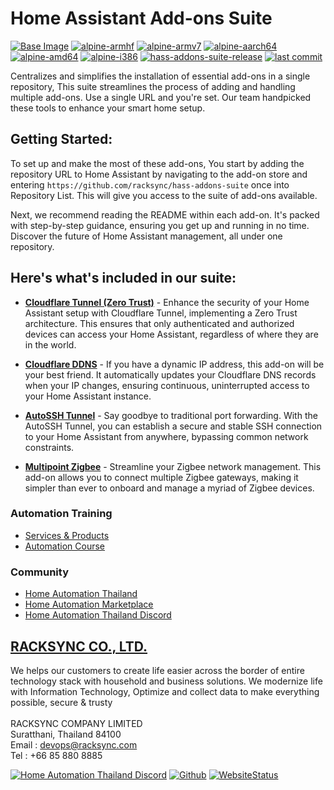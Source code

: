 # Home Assistant Add-ons Suite

[![Base Image](https://img.shields.io/badge/Base%20Image-3.18-blue)](https://github.com/home-assistant/docker-base) [![alpine-armhf](https://img.shields.io/badge/armhf-yes-brightgreen)](https://alpinelinux.org/releases/)
[![alpine-armv7](https://img.shields.io/badge/armv7-yes-brightgreen)](https://alpinelinux.org/releases/)
[![alpine-aarch64](https://img.shields.io/badge/aarch64-yes-brightgreen)](https://alpinelinux.org/releases/)
[![alpine-amd64](https://img.shields.io/badge/amd64-yes-brightgreen)](https://alpinelinux.org/releases/)
[![alpine-i386](https://img.shields.io/badge/i386-yes-brightgreen)](https://alpinelinux.org/releases/)
[![hass-addons-suite-release](https://img.shields.io/github/v/release/racksync/hass-addons-suite)](https://github.com/racksync/hass-addons-suite/releases) [![last commit](https://img.shields.io/github/last-commit/racksync/hass-addons-suite)](https://github.com/racksync/hass-addons-suite/commit/)

Centralizes and simplifies the installation of essential add-ons in a single repository, This suite streamlines the process of adding and handling multiple add-ons. Use a single URL and you're set. Our team handpicked these tools to enhance your smart home setup.

## Getting Started:

To set up and make the most of these add-ons, You start by adding the repository URL to Home Assistant by navigating to the add-on store and entering ```https://github.com/racksync/hass-addons-suite``` once into Repository List. This will give you access to the suite of add-ons available.

Next, we recommend reading the README within each add-on. It's packed with step-by-step guidance, ensuring you get up and running in no time. Discover the future of Home Assistant management, all under one repository.



## Here's what's included in our suite:

- [**Cloudflare Tunnel (Zero Trust)**](https://github.com/racksync/hass-addons-suite/tree/main/zerotrust) - Enhance the security of your Home Assistant setup with Cloudflare Tunnel, implementing a Zero Trust architecture. This ensures that only authenticated and authorized devices can access your Home Assistant, regardless of where they are in the world.

- [**Cloudflare DDNS**](https://github.com/racksync/hass-addons-suite/tree/main/cloudflare-ddns) - If you have a dynamic IP address, this add-on will be your best friend. It automatically updates your Cloudflare DNS records when your IP changes, ensuring continuous, uninterrupted access to your Home Assistant instance.

- [**AutoSSH Tunnel**](https://github.com/racksync/hass-addons-suite/tree/main/autossh) - Say goodbye to traditional port forwarding. With the AutoSSH Tunnel, you can establish a secure and stable SSH connection to your Home Assistant from anywhere, bypassing common network constraints.

- [**Multipoint Zigbee**](https://github.com/racksync/hass-addons-suite/tree/main/multipoint-zigbee) - Streamline your Zigbee network management. This add-on allows you to connect multiple Zigbee gateways, making it simpler than ever to onboard and manage a myriad of Zigbee devices.


### Automation Training

- [Services & Products](http://racksync.com)
- [Automation Course](https://facebook.com/racksync)

### Community

- [Home Automation Thailand](https://www.facebook.com/groups/hathailand)
- [Home Automation Marketplace](https://www.facebook.com/groups/hatmarketplace)
- [Home Automation Thailand Discord](https://discord.gg/Wc5CwnWkp4)

## [RACKSYNC CO., LTD.](https://racksync.com)

We helps our customers to create life easier across the border of entire technology stack with household and business solutions. We modernize life with Information Technology, Optimize and collect data to make everything possible, secure & trusty
\
\
RACKSYNC COMPANY LIMITED \
Suratthani, Thailand 84100 \
Email : devops@racksync.com \
Tel : +66 85 880 8885

[![Home Automation Thailand Discord](https://img.shields.io/discord/986181205504438345?style=for-the-badge)](https://discord.gg/Wc5CwnWkp4) [![Github](https://img.shields.io/github/followers/racksync?style=for-the-badge)](https://github.com/racksync)
[![WebsiteStatus](https://img.shields.io/website?down_color=grey&down_message=Offline&style=for-the-badge&up_color=green&up_message=Online&url=https%3A%2F%2Fracksync.com)](https://racksync.com)
